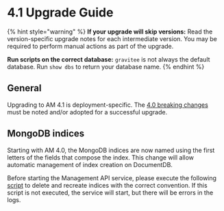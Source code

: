# 4.1 Upgrade Guide

{% hint style="warning" %}
**If your upgrade will skip versions:** Read the version-specific upgrade notes for each intermediate version. You may be required to perform manual actions as part of the upgrade.

**Run scripts on the correct database:** `gravitee` is not always the default database. Run `show dbs` to return your database name.
{% endhint %}

## General

Upgrading to AM 4.1 is deployment-specific. The [4.0 breaking changes](../../releases-and-changelog/changelogs/am-4.1.x-changelog.md#gravitee-access-management-40---july-20-2023) must be noted and/or adopted for a successful upgrade.

## MongoDB indices

Starting with AM 4.0, the MongoDB indices are now named using the first letters of the fields that compose the index. This change will allow automatic management of index creation on DocumentDB.&#x20;

Before starting the Management API service, please execute the following [script](https://github.com/gravitee-io/gravitee-access-management/blob/master/gravitee-am-repository/gravitee-am-repository-mongodb/src/main/resources/scripts/create-index.js) to delete and recreate indices with the correct convention. If this script is not executed, the service will start, but there will be errors in the logs.
